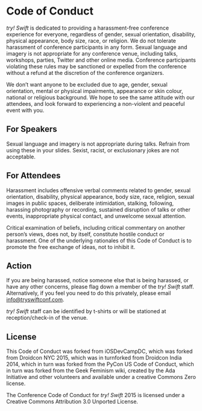 # Code of Conduct

_try! Swift_ is dedicated to providing a harassment-free conference experience for everyone, regardless of gender, sexual orientation, disability, physical appearance, body size, race, or religion. We do not tolerate harassment of conference participants in any form. Sexual language and imagery is not appropriate for any conference venue, including talks, workshops, parties, Twitter and other online media. Conference participants violating these rules may be sanctioned or expelled from the conference without a refund at the discretion of the conference organizers.

We don’t want anyone to be excluded due to age, gender, sexual orientation, mental or physical impairments, appearance or skin colour, national or religious background. We hope to see the same attitude with our attendees, and look forward to experiencing a non-violent and peaceful event with you.

## For Speakers

Sexual language and imagery is not appropriate during talks. Refrain from using these in your slides. Sexist, racist, or exclusionary jokes are not acceptable.

## For Attendees

Harassment includes offensive verbal comments related to gender, sexual orientation, disability, physical appearance, body size, race, religion, sexual images in public spaces, deliberate intimidation, stalking, following, harassing photography or recording, sustained disruption of talks or other events, inappropriate physical contact, and unwelcome sexual attention.

Critical examination of beliefs, including critical commentary on another person’s views, does not, by itself, constitute hostile conduct or harassment. One of the underlying rationales of this Code of Conduct is to promote the free exchange of ideas, not to inhibit it.

## Action

If you are being harassed, notice someone else that is being harassed, or have any other concerns, please flag down a member of the _try! Swift_ staff. Alternatively, if you feel you need to do this privately, please email [info@tryswiftconf.com](mailto:info@tryswiftconf.com).
 
_try! Swift_ staff can be identified by t-shirts or will be stationed at reception/check-in of the venue.

## License

This Code of Conduct was forked from iOSDevCampDC, which was forked from Droidcon NYC 2015, which was in turnforked from Droidcon India 2014, which in turn was forked from the PyCon US Code of Conduct, which in turn was forked from the Geek Feminism wiki, created by the Ada Initiative and other volunteers and available under a creative Commons Zero license.

The Conference Code of Conduct for _try! Swift_ 2015 is licensed under a Creative Commons Attribution 3.0 Unported License.
